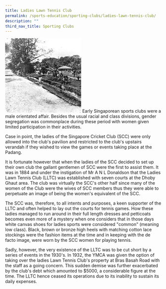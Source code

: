 ```yaml
---
title: Ladies Lawn Tennis Club
permalink: /sports-education/sporting-clubs/ladies-lawn-tennis-club/
description: ""
third_nav_title: Sporting Clubs
---
```

![Ladies Lawn Tennis Club](/images/Sport%20Education/Sporting%20Clubs/LadiesLTC.jpeg)
Early Singaporean sports clubs were a male orientated affair. Besides the usual racial and class divisions, gender segregation was commonplace during these period with women given limited participation in their activities.   
  
Case in point, the ladies of the Singapore Cricket Club (SCC) were only allowed into the club's pavilion and restricted to the club's upstairs verandah if they wished to view the games or events taking place at the Padang.  
  
It is fortunate however that when the ladies of the SCC decided to set up their own club the gallant gentlemen of SCC were the first to assist them. It was in 1884 and under the instigation of Mr A N L Donaldson that the Ladies Lawn Tennis Club (LLTC) was established with seven courts at the Dhoby Ghaut area. The club was virtually the SCC's other half since many of the women of the Club were the wives of SCC members thus they were able to perpetuate an image of being the women's equivalent of the SCC.   
  
The SCC was, therefore, to all intents and purposes, a keen supporter of the LLTC and often helped to lay out the courts for tennis games. How these ladies managed to run around in their full length dresses and petticoats becomes even more of a mystery when one considers that in those days white canvas shoes for ladies sports were considered "common" (meaning low class). Black, brown or bronze high heels with matching cotton lace stockings were the fashion items at the time and in keeping with the de facto image, were worn by the SCC women for playing tennis.   
  
Sadly, however, the very existence of the LLTC was to be cut short by a series of events in the 1930's. In 1932, the YMCA was given the option of taking over the ladies Lawn Tennis Club's property at Bras Basah Road with the staff as a going concern. This sudden demise was further exacerbated by the club's debt which amounted to $5000, a considerable figure at the time. The LLTC hence ceased its operations due to its inability to sustain its daily expenses.